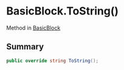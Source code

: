 # BasicBlock.ToString()

Method in [BasicBlock](/docs/api/csharp/yarn.compiler.basicblock.md)

## Summary



```csharp
public override string ToString();
```


